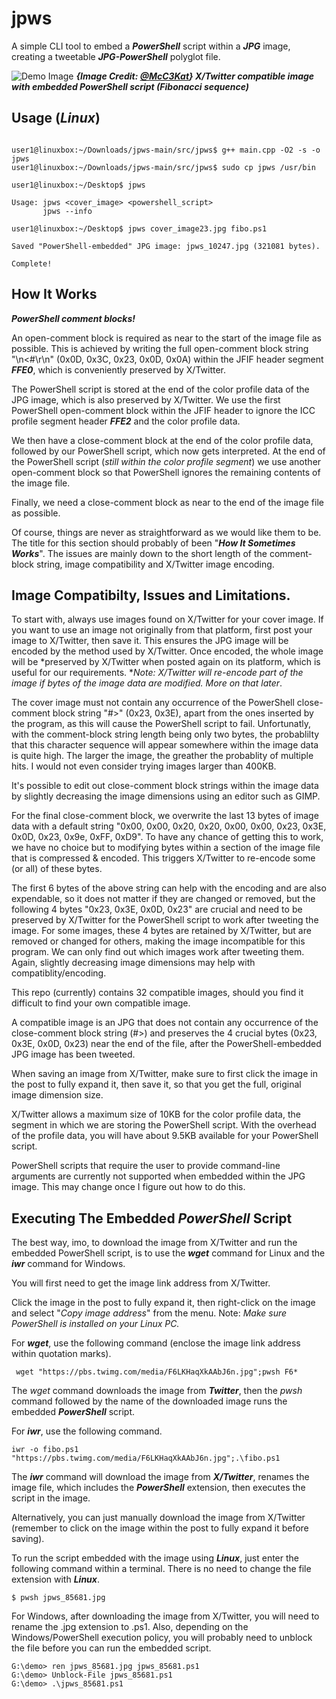 # jpws

A simple CLI tool to embed a ***PowerShell*** script within a ***JPG*** image, creating a tweetable ***JPG-PowerShell*** polyglot file.  

![Demo Image](https://github.com/CleasbyCode/jpws/blob/main/demo_image/github_demo_pwsh_fibo.jpg) 
***{Image Credit: [@McC3Kat](https://x.com/McC3Kat)} X/Twitter compatible image with embedded PowerShell script (Fibonacci sequence)***  
  
## Usage (***Linux***)

```console

user1@linuxbox:~/Downloads/jpws-main/src/jpws$ g++ main.cpp -O2 -s -o jpws
user1@linuxbox:~/Downloads/jpws-main/src/jpws$ sudo cp jpws /usr/bin

user1@linuxbox:~/Desktop$ jpws

Usage: jpws <cover_image> <powershell_script>  
       jpws --info

user1@linuxbox:~/Desktop$ jpws cover_image23.jpg fibo.ps1

Saved "PowerShell-embedded" JPG image: jpws_10247.jpg (321081 bytes).

Complete!
```
## How It Works

***PowerShell comment blocks!***

An open-comment block is required as near to the start of the image file as possible. This is achieved by writing the full open-comment block string "\n<#\r\n" (0x0D, 0x3C, 0x23, 0x0D, 0x0A) within the JFIF header segment ***FFE0***, which is conveniently preserved by X/Twitter.  

The PowerShell script is stored at the end of the color profile data of the JPG image, which is also preserved by X/Twitter. We use the first PowerShell open-comment block within the JFIF header to ignore the ICC profile segment header ***FFE2*** and the color profile data.  

We then have a close-comment block at the end of the color profile data, followed by our PowerShell script, which now gets interpreted. At the end of the PowerShell script (*still within the color profile segment*) we use another open-comment block so that PowerShell ignores the remaining contents of the image file.  

Finally, we need a close-comment block as near to the end of the image file as possible. 

Of course, things are never as straightforward as we would like them to be. The title for this section should probably of been "***How It Sometimes Works***".  The issues are mainly down to the short length of the comment-block string, image compatibility and X/Twitter image encoding.

## Image Compatibilty, Issues and Limitations.

To start with, always use images found on X/Twitter for your cover image. If you want to use an image not originally from that platform, first post your image to X/Twitter, then save it. This ensures the JPG image will be encoded by the method used by X/Twitter. Once encoded, the whole image will be *preserved by X/Twitter when posted again on its platform, which is useful for our requirements. **Note: X/Twitter will re-encode part of the image if bytes of the image data are modified. More on that later*. 

The cover image must not contain any occurrence of the PowerShell close-comment block string "#>" (0x23, 0x3E), apart from the ones inserted by the program, as this will cause the PowerShell script to fail. Unfortunatly, with the comment-block string length being only two bytes, the probablilty that this character sequence will appear somewhere within the image data is quite high. The larger the image, the greather the probablity of multiple hits. I would not even consider trying images larger than 400KB. 

It's possible to edit out close-comment block strings within the image data by slightly decreasing the image dimensions using an editor such as GIMP. 

For the final close-comment block, we overwrite the last 13 bytes of image data with a default string "0x00, 0x00, 0x20, 0x20, 0x00, 0x00, 0x23, 0x3E, 0x0D, 0x23, 0x9e, 0xFF, 0xD9".
To have any chance of getting this to work, we have no choice but to modifying bytes within a section of the image file that is compressed & encoded. This triggers X/Twitter to re-encode some (or all) of these bytes.  

The first 6 bytes of the above string can help with the encoding and are also expendable, so it does not matter if they are changed or removed, but the following 4 bytes "0x23, 0x3E, 0x0D, 0x23" are crucial and need to be preserved by X/Twitter for the PowerShell script to work after tweeting the image. For some images, these 4 bytes are retained by X/Twitter, but are removed or changed for others, making the image incompatible for this program. We can only find out which images work after tweeting them. Again, slightly decreasing image dimensions may help with compatiblity/encoding.

This repo (currently) contains 32 compatible images, should you find it difficult to find your own compatible image.  

A compatible image is an JPG that does not contain any occurrence of the close-comment block string (#>) and preserves the 4 crucial bytes (0x23, 0x3E, 0x0D, 0x23) near the end of the file, after the PowerShell-embedded JPG image has been tweeted.

When saving an image from X/Twitter, make sure to first click the image in the post to fully expand it, then save it, so that you get the full, original image dimension size. 

X/Twitter allows a maximum size of 10KB for the color profile data, the segment in which we are storing the PowerShell script. With the overhead of the profile data, you will have about 9.5KB available for your PowerShell script.

PowerShell scripts that require the user to provide command-line arguments are currently not supported when embedded within the JPG image. This may change once I figure out how to do this.

## Executing The Embedded ***PowerShell*** Script

The best way, imo, to download the image from X/Twitter and run the embedded PowerShell script, is to use the ***wget*** command for Linux and the ***iwr*** command for Windows.

You will first need to get the image link address from X/Twitter.  

Click the image in the post to fully expand it, then right-click on the image and select "*Copy image address*" from the menu.
Note: *Make sure PowerShell is installed on your Linux PC.*  

For ***wget***, use the following command (enclose the image link address within quotation marks).
```console
 wget "https://pbs.twimg.com/media/F6LKHaqXkAAbJ6n.jpg";pwsh F6*
```
The *wget* command downloads the image from ***Twitter***, then the *pwsh* command followed by the name of the downloaded image runs the embedded ***PowerShell*** script.

For ***iwr***, use the following command.
```console
iwr -o fibo.ps1 "https://pbs.twimg.com/media/F6LKHaqXkAAbJ6n.jpg";.\fibo.ps1
```
The ***iwr*** command will download the image from ***X/Twitter***, renames the image file, which includes the ***PowerShell*** extension, then executes the script in the image.

Alternatively, you can just manually download the image from X/Twitter (remember to click on the image within the post to fully expand it before saving).

To run the script embedded with the image using ***Linux***, just enter the following command within a terminal. There is no need to change the file extension with ***Linux***. 

```console
$ pwsh jpws_85681.jpg
```
For Windows, after downloading the image from X/Twitter, you will need to rename the .jpg extension to .ps1. Also, depending on the Windows/PowerShell execution policy,
you will probably need to unblock the file before you can run the embedded script.

```console
G:\demo> ren jpws_85681.jpg jpws_85681.ps1
G:\demo> Unblock-File jpws_85681.ps1
G:\demo> .\jpws_85681.ps1
```

##


